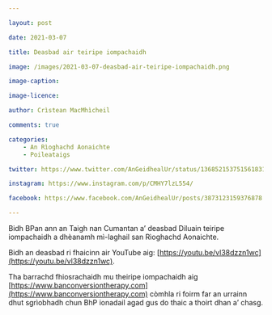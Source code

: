 ```yaml
---

layout: post

date: 2021-03-07

title: Deasbad air teiripe iompachaidh

image: /images/2021-03-07-deasbad-air-teiripe-iompachaidh.png

image-caption:

image-licence:

author: Crìstean MacMhìcheil

comments: true

categories:
    - An Rìoghachd Aonaichte
    - Poileataigs

twitter: https://www.twitter.com/AnGeidhealUr/status/1368521537515618317

instagram: https://www.instagram.com/p/CMHY7lzL554/

facebook: https://www.facebook.com/AnGeidhealUr/posts/3873123159376878

---
```


Bidh BPan ann an Taigh nan Cumantan a’ deasbad Diluain teiripe iompachaidh a dhèanamh mì-laghail san Rìoghachd Aonaichte.

Bidh an deasbad ri fhaicinn air YouTube aig: [https://youtu.be/vl38dzzn1wc](https://youtu.be/vl38dzzn1wc).

Tha barrachd fhiosrachaidh mu theiripe iompachaidh aig [https://www.banconversiontherapy.com](https://www.banconversiontherapy.com) còmhla ri foirm far an urrainn dhut sgrìobhadh chun BhP ionadail agad gus do thaic a thoirt dhan a’ chasg.

<!--more-->
